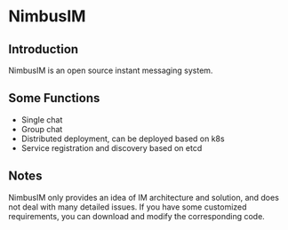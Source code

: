 # NimbusIM

## Introduction
NimbusIM is an open source instant messaging system.


## Some Functions
* Single chat
* Group chat
* Distributed deployment, can be deployed based on k8s
* Service registration and discovery based on etcd


## Notes
NimbusIM only provides an idea of IM architecture and solution, and does not deal with many detailed issues. If you have some customized requirements, you can download and modify the corresponding code.
